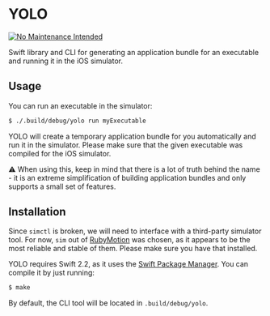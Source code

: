 # YOLO

[![No Maintenance Intended](http://unmaintained.tech/badge.svg)](http://unmaintained.tech/)

Swift library and CLI for generating an application bundle for an executable and running
it in the iOS simulator.

## Usage

You can run an executable in the simulator:

```bash
$ ./.build/debug/yolo run myExecutable
```

YOLO will create a temporary application bundle for you automatically and run it in the
simulator. Please make sure that the given executable was compiled for the iOS simulator.

:warning: When using this, keep in mind that there is a lot of truth behind the name - it is
an extreme simplification of building application bundles and only supports a small set of
features.

## Installation

Since `simctl` is broken, we will need to interface with a third-party simulator tool. For
now, `sim` out of [RubyMotion][2] was chosen, as it appears to be the most reliable and
stable of them. Please make sure you have that installed.

YOLO requires Swift 2.2, as it uses the [Swift Package Manager][1]. You can compile
it by just running:

```bash
$ make
```

By default, the CLI tool will be located in `.build/debug/yolo`.

[1]: https://swift.org/package-manager/
[2]: http://www.rubymotion.com
